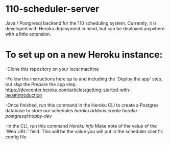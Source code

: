 # 110-scheduler-server
Java / Postgresql  backend for the 110 scheduling system. Currently, it is developed with Heroku deployment in mind, but can be deployed anywhere with a little extension.

# To set up on a new Heroku instance:
-Clone this repository on your local machine

-Follow the instructions here up to and including the 'Deploy the app' step, but *skip* the Prepare the app step. 
https://devcenter.heroku.com/articles/getting-started-with-java#introduction

-Once finished, run this command in the Heroku CLI to create a Postgres database to store our schedules
*heroku addons:create heroku-postgresql:hobby-dev*

-In the CLI, run this command
*Heroku info*
Make note of the value of the 'Web URL:' field. This will be the value you will put in the scheduler client's config file



